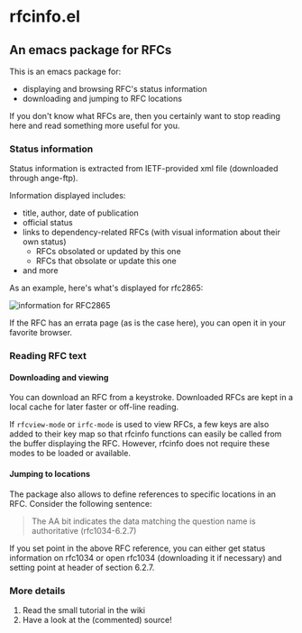 # rfcinfo.el

## An emacs package for RFCs

This is an emacs package for:

 - displaying and browsing RFC's status information
 - downloading and jumping to RFC locations

If you don't know what RFCs are, then you certainly want to stop
reading here and read something more useful for you.

### Status information

Status information is extracted from IETF-provided xml file
(downloaded through ange-ftp).

Information displayed includes:

 - title, author, date of publication
 - official status
 - links to dependency-related RFCs (with visual information about their own status)
   - RFCs obsolated or updated by this one
   - RFCs that obsolate or update this one
 - and more

As an example, here's what's displayed for rfc2865:

![information for RFC2865](https://github.com/cdeleuze/rfcinfo.el/wiki/2865.png)

If the RFC has an errata page (as is the case here), you can open it
in your favorite browser.

### Reading RFC text

#### Downloading and viewing

You can download an RFC from a keystroke.  Downloaded RFCs are kept in
a local cache for later faster or off-line reading.

If `rfcview-mode` or `irfc-mode` is used to view RFCs, a few keys are
also added to their key map so that rfcinfo functions can easily be
called from the buffer displaying the RFC.  However, rfcinfo does not
require these modes to be loaded or available.

#### Jumping to locations

The package also allows to define references to specific locations in
an RFC.  Consider the following sentence:

> The AA bit indicates the data matching the question name is
> authoritative (rfc1034-6.2.7)

If you set point in the above RFC reference, you can either get status
information on rfc1034 or open rfc1034 (downloading it if necessary)
and setting point at header of section 6.2.7.

### More details

1. Read the small tutorial in the wiki
2. Have a look at the (commented) source!
